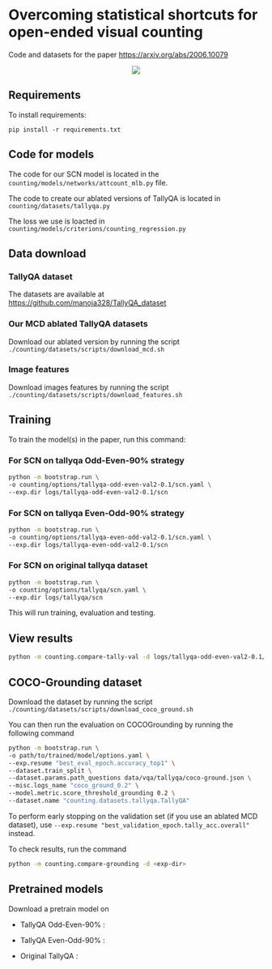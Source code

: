 # Overcoming statistical shortcuts for open-ended visual counting

Code and datasets for the paper https://arxiv.org/abs/2006.10079

<p align="center">
    <img src="https://i.imgur.com/EDF5Izv.png"/>    
</p>

## Requirements

To install requirements:

```setup
pip install -r requirements.txt
```

## Code for models

The code for our SCN model is located in the `counting/models/networks/attcount_mlb.py` file.

The code to create our ablated versions of TallyQA is located in `counting/datasets/tallyqa.py`

The loss we use is loacted in `counting/models/criterions/counting_regression.py`

## Data download

### TallyQA dataset

The datasets are available at https://github.com/manoja328/TallyQA_dataset

### Our MCD ablated TallyQA datasets

Download our ablated version by running the script `./counting/datasets/scripts/download_mcd.sh`

### Image features

Download images features by running the script `./counting/datasets/scripts/download_features.sh`

## Training

To train the model(s) in the paper, run this command:

### For SCN on tallyqa Odd-Even-90% strategy

```bash
python -m bootstrap.run \
-o counting/options/tallyqa-odd-even-val2-0.1/scn.yaml \
--exp.dir logs/tallyqa-odd-even-val2-0.1/scn
```

### For SCN on tallyqa Even-Odd-90% strategy


```bash
python -m bootstrap.run \
-o counting/options/tallyqa-even-odd-val2-0.1/scn.yaml \
--exp.dir logs/tallyqa-even-odd-val2-0.1/scn
```

### For SCN on original tallyqa dataset

```bash
python -m bootstrap.run \
-o counting/options/tallyqa/scn.yaml \
--exp.dir logs/tallyqa/scn
```

This will run training, evaluation and testing.

##  View results

```bash
python -m counting.compare-tally-val -d logs/tallyqa-odd-even-val2-0.1/scn logs/tallyqa-even-odd-val2-0.1/scn logs/tallyqa/scn
```

## COCO-Grounding dataset

Download the dataset by running the script `./counting/datasets/scripts/download_coco_ground.sh`

You can then run the evaluation on COCOGrounding by running the following command


```bash
python -m bootstrap.run \
-o path/to/trained/model/options.yaml \
--exp.resume "best_eval_epoch.accuracy_top1" \
--dataset.train_split \
--dataset.params.path_questions data/vqa/tallyqa/coco-ground.json \
--misc.logs_name "coco_ground_0.2" \
--model.metric.score_threshold_grounding 0.2 \
--dataset.name "counting.datasets.tallyqa.TallyQA"
```

To perform early stopping on the validation set (if you use an ablated MCD dataset), use `--exp.resume "best_validation_epoch.tally_acc.overall"` instead.

To check results, run the command

```bash
python -m counting.compare-grounding -d <exp-dir>
```


## Pretrained models

Download a pretrain model on 

- TallyQA Odd-Even-90\% : 

- TallyQA Even-Odd-90\% : 

- Original TallyQA : 
